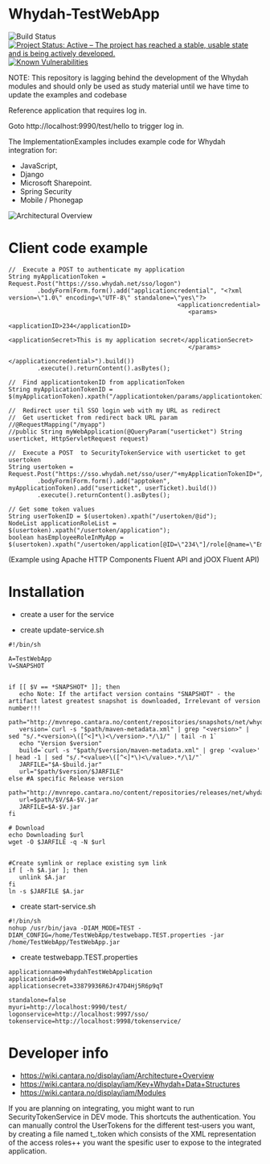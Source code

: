 Whydah-TestWebApp
=================


![Build Status](https://jenkins.quadim.ai/buildStatus/icon?job=Whydah-TestWebApp) [![Project Status: Active – The project has reached a stable, usable state and is being actively developed.](http://www.repostatus.org/badges/latest/active.svg)](http://www.repostatus.org/#active)  [![Known Vulnerabilities](https://snyk.io/test/github/Cantara/Whydah-CRMService/badge.svg)](https://snyk.io/test/github/Cantara/Whydah-CRMService)

NOTE: This repository is lagging behind the development of the Whydah modules and should only be used as study material until we have time to update the examples and codebase



Reference application that requires log in.

Goto http://localhost:9990/test/hello to trigger log in.


The ImplementationExamples includes example code for Whydah integration for:
* JavaScript,
* Django
* Microsoft Sharepoint.
* Spring Security
* Mobile / Phonegap

![Architectural Overview](https://raw2.github.com/altran/Whydah-SSOLoginWebApp/master/Whydah%20infrastructure.png)

Client code example
===================
```
//  Execute a POST to authenticate my application
String myApplicationToken = Request.Post("https://sso.whydah.net/sso/logon")
        .bodyForm(Form.form().add("applicationcredential", "<?xml version=\"1.0\" encoding=\"UTF-8\" standalone=\"yes\"?>
                                               <applicationcredential>
                                                  <params>
                                                      <applicationID>234</applicationID>
                                                      <applicationSecret>This is my application secret</applicationSecret>
                                                  </params>
                                               </applicationcredential>").build())
        .execute().returnContent().asBytes();

//  Find applicationtokenID from applicationToken
String myApplicationTokenID = $(myApplicationToken).xpath("/applicationtoken/params/applicationtokenID[1]");

//  Redirect user til SSO login web with my URL as redirect
//  Get userticket from redirect back URL param
//@RequestMapping("/myapp")
//public String myWebApplication(@QueryParam("userticket") String userticket, HttpServletRequest request)

//  Execute a POST  to SecurityTokenService with userticket to get usertoken
String usertoken = Request.Post("https://sso.whydah.net/sso/user/"+myApplicationTokenID+"/get_usertoken_by_userticket/")
        .bodyForm(Form.form().add("apptoken", myApplicationToken).add("userticket", userTicket).build())
        .execute().returnContent().asBytes();

// Get some token values
String userTokenID = $(usertoken).xpath("/usertoken/@id");
NodeList applicationRoleList = $(usertoken).xpath("/usertoken/application");
boolean hasEmployeeRoleInMyApp = $(usertoken).xpath("/usertoken/application[@ID=\"234\"]/role[@name=\"Employee\"");
```
(Example using Apache HTTP Components Fluent API and jOOX Fluent API)


Installation
============



* create a user for the service

* create update-service.sh
```
#!/bin/sh

A=TestWebApp
V=SNAPSHOT


if [[ $V == *SNAPSHOT* ]]; then
   echo Note: If the artifact version contains "SNAPSHOT" - the artifact latest greatest snapshot is downloaded, Irrelevant of version number!!!
   path="http://mvnrepo.cantara.no/content/repositories/snapshots/net/whydah/sso/web/$A"
   version=`curl -s "$path/maven-metadata.xml" | grep "<version>" | sed "s/.*<version>\([^<]*\)<\/version>.*/\1/" | tail -n 1`
   echo "Version $version"
   build=`curl -s "$path/$version/maven-metadata.xml" | grep '<value>' | head -1 | sed "s/.*<value>\([^<]*\)<\/value>.*/\1/"`
   JARFILE="$A-$build.jar"
   url="$path/$version/$JARFILE"
else #A specific Release version
   path="http://mvnrepo.cantara.no/content/repositories/releases/net/whydah/sso/web/$A"
   url=$path/$V/$A-$V.jar
   JARFILE=$A-$V.jar
fi

# Download
echo Downloading $url
wget -O $JARFILE -q -N $url


#Create symlink or replace existing sym link
if [ -h $A.jar ]; then
   unlink $A.jar
fi
ln -s $JARFILE $A.jar
```


* create start-service.sh
```
#!/bin/sh
nohup /usr/bin/java -DIAM_MODE=TEST -DIAM_CONFIG=/home/TestWebApp/testwebapp.TEST.properties -jar /home/TestWebApp/TestWebApp.jar
```


* create testwebapp.TEST.properties
```
applicationname=WhydahTestWebApplication
applicationid=99
applicationsecret=33879936R6Jr47D4Hj5R6p9qT

standalone=false
myuri=http://localhost:9990/test/
logonservice=http://localhost:9997/sso/
tokenservice=http://localhost:9998/tokenservice/
```



Developer info
==============

* https://wiki.cantara.no/display/iam/Architecture+Overview
* https://wiki.cantara.no/display/iam/Key+Whydah+Data+Structures
* https://wiki.cantara.no/display/iam/Modules

If you are planning on integrating, you might want to run SecurityTokenService in DEV mode. This shortcuts the authentication.
You can manually control the UserTokens for the different test-users you want, by creating a file named t_<username>.token which
consists of the XML representation of the access roles++ you want the spesific user to expose to the integrated application.
